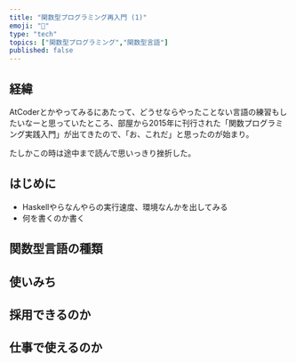 ```yaml
---
title: "関数型プログラミング再入門 (1)"
emoji: "💆"
type: "tech"
topics: ["関数型プログラミング","関数型言語"]
published: false
---
```


## 経緯

AtCoderとかやってみるにあたって、どうせならやったことない言語の練習もしたいなーと思っていたところ、部屋から2015年に刊行された「関数プログラミング実践入門」が出てきたので、「お、これだ」と思ったのが始まり。

たしかこの時は途中まで読んで思いっきり挫折した。


## はじめに

- Haskellやらなんやらの実行速度、環境なんかを出してみる
- 何を書くのか書く

## 関数型言語の種類

## 使いみち

## 採用できるのか

## 仕事で使えるのか

